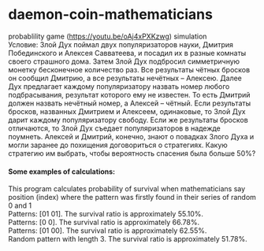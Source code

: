 # daemon-coin-mathematicians   
probablility game (https://youtu.be/oAj4xPXKzwg) simulation  
Условие: Злой Дух поймал двух популяризаторов науки, Дмитрия Побединского и Алексея Савватеева, и посадил их в разные комнаты своего страшного дома. Затем Злой Дух подбросил симметричную монетку бесконечное количество раз. Все результаты чётных бросков он сообщил Дмитрию, а все результаты нечётных – Алексею. Далее Дух предлагает каждому популяризатору назвать номер любого подбрасывания, результат которого ему не известен. То есть Дмитрий должен назвать нечётный номер, а Алексей – чётный. Если результаты бросков, названных Дмитрием и Алексеем, одинаковые, то Злой Дух дарит каждому популяризатору свободу. Если же результаты бросков отличаются, то Злой Дух съедает популяризаторов в надежде поумнеть. Алексей и Дмитрий, конечно, знают о повадках Злого Духа и могли заранее до похищения договориться о стратегиях. Какую стратегию им выбрать, чтобы вероятность спасения была больше 50%?
#### Some examples of calculations:
This program calculates probability of survival when mathematicians say position (index) where the pattern was firstly found in their series of random 0 and 1   
Patterns: [01 01].  The survival ratio is approximately 55.10%.  
Patterns: [0 0]. The survival ratio is approximately 66.78%.  
Patterns: [01 00]. The survival ratio is approximately 62.55%.  
Random pattern with length 3. The survival ratio is approximately 51.78%.


